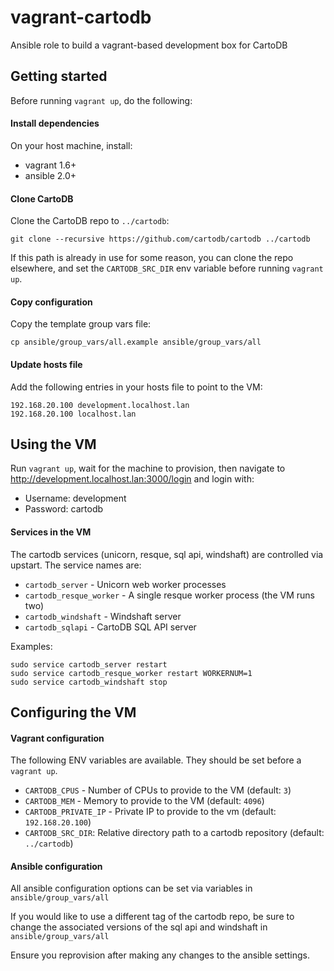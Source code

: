 # vagrant-cartodb
Ansible role to build a vagrant-based development box for CartoDB


## Getting started

Before running `vagrant up`, do the following:


#### Install dependencies

On your host machine, install:
  - vagrant 1.6+
  - ansible 2.0+


#### Clone CartoDB

Clone the CartoDB repo to `../cartodb`:
```
git clone --recursive https://github.com/cartodb/cartodb ../cartodb
```
If this path is already in use for some reason, you can clone the repo elsewhere,
and set the `CARTODB_SRC_DIR` env variable before running `vagrant up`.


#### Copy configuration

Copy the template group vars file:
```
cp ansible/group_vars/all.example ansible/group_vars/all
```

#### Update hosts file

Add the following entries in your hosts file to point to the VM:
```
192.168.20.100 development.localhost.lan
192.168.20.100 localhost.lan
```

## Using the VM

Run `vagrant up`, wait for the machine to provision, then navigate to http://development.localhost.lan:3000/login
and login with:
 - Username: development
 - Password: cartodb

#### Services in the VM

The cartodb services (unicorn, resque, sql api, windshaft) are controlled via upstart. The service
names are:
- `cartodb_server` - Unicorn web worker processes
- `cartodb_resque_worker` - A single resque worker process (the VM runs two)
- `cartodb_windshaft` - Windshaft server
- `cartodb_sqlapi` - CartoDB SQL API server

Examples:
```
sudo service cartodb_server restart
sudo service cartodb_resque_worker restart WORKERNUM=1
sudo service cartodb_windshaft stop
```


## Configuring the VM

#### Vagrant configuration

The following ENV variables are available. They should be set before a `vagrant up`.
- `CARTODB_CPUS` - Number of CPUs to provide to the VM (default: `3`)
- `CARTODB_MEM` - Memory to provide to the VM (default: `4096`)
- `CARTODB_PRIVATE_IP` -  Private IP to provide to the vm (default: `192.168.20.100`)
- `CARTODB_SRC_DIR`: Relative directory path to a cartodb repository (default: `../cartodb`)


#### Ansible configuration

All ansible configuration options can be set via variables in `ansible/group_vars/all`

If you would like to use a different tag of the cartodb repo, be sure to change the associated
versions of the sql api and windshaft in `ansible/group_vars/all`

Ensure you reprovision after making any changes to the ansible settings.
